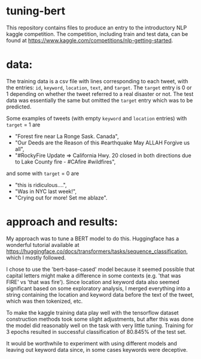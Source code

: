 # tuning-bert
This repository contains files to produce an entry to the introductory NLP kaggle competition. The competition, including train and test data, can be found at https://www.kaggle.com/competitions/nlp-getting-started. 

# data:
The training data is a csv file with lines corresponding to each tweet, with the entries: `id`, `keyword`, `location`, `text`, and `target`. The `target` entry is 0 or 1 depending on whether the tweet referred to a real disaster or not. The test data was essentially the same but omitted the `target` entry which was to be predicted.

Some examples of tweets (with empty `keyword` and `location` entries) with `target` = 1 are 

* "Forest fire near La Ronge Sask. Canada",
* "Our Deeds are the Reason of this #earthquake May ALLAH Forgive us all",
* "#RockyFire Update => California Hwy. 20 closed in both directions due to Lake County fire - #CAfire #wildfires",

and some with `target` = 0 are

* "this is ridiculous....",
* "Was in NYC last week!",
* "Crying out for more! Set me ablaze".

# approach and results:
My approach was to tune a BERT model to do this. Huggingface has a wonderful tutorial available at https://huggingface.co/docs/transformers/tasks/sequence_classification, which I mostly followed. 

I chose to use the 'bert-base-cased' model because it seemed possible that capital letters might make a difference in some contexts (e.g. 'that was FIRE' vs 'that was fire'). Since location and keyword data also seemed significant based on some exploratory analysis, I merged everything into a string containing the location and keyword data before the text of the tweet, which was then tokenized, etc. 

To make the kaggle training data play well with the tensorflow dataset construction methods took some slight adjustments, but after this was done the model did reasonably well on the task with very little tuning. Training for 3 epochs resulted in successful classification of 80.845% of the test set. 

It would be worthwhile to experiment with using different models and leaving out keyword data since, in some cases keywords were deceptive. 
